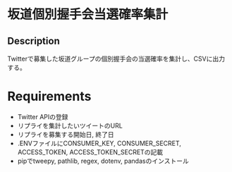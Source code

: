 坂道個別握手会当選確率集計
===
## Description
Twitterで募集した坂道グループの個別握手会の当選確率を集計し、CSVに出力する。
# Requirements
- Twitter APIの登録
- リプライを集計したいツイートのURL
- リプライを募集する開始日, 終了日
- .ENVファイルにCONSUMER_KEY, CONSUMER_SECRET, ACCESS_TOKEN, ACCESS_TOKEN_SECRETの記載
- pipでtweepy, pathlib, regex, dotenv, pandasのインストール